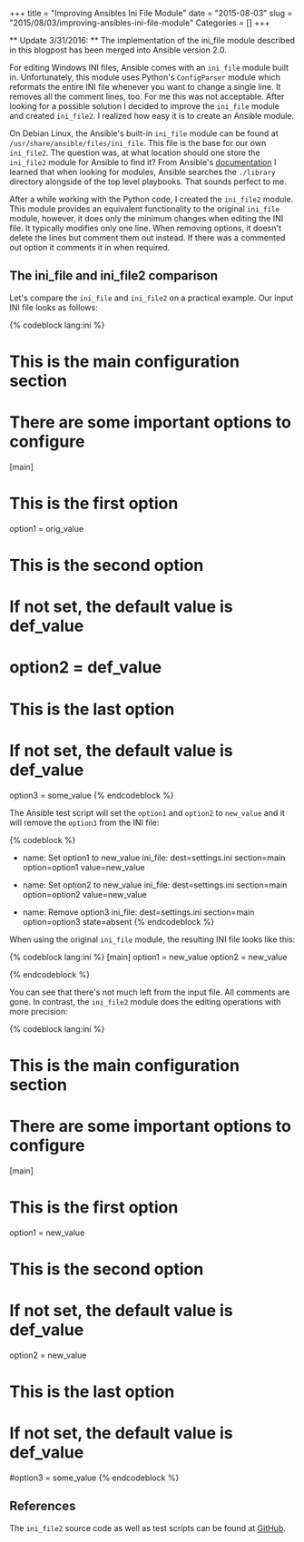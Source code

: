 +++
title = "Improving Ansibles Ini File Module"
date = "2015-08-03"
slug = "2015/08/03/improving-ansibles-ini-file-module"
Categories = []
+++

** Update 3/31/2016: ** The implementation of the ini_file module described in this blogpost has been merged into Ansible version 2.0.

For editing Windows INI files, Ansible comes with an `ini_file` module built in. Unfortunately, this module uses Python's `ConfigParser` module which reformats the entire INI file whenever you want to change a single line. It removes all the comment lines, too. For me this was not acceptable. After looking for a possible solution I decided to improve the `ini_file` module and created `ini_file2`. I realized how easy it is to create an Ansible module.

<!-- more -->

On Debian Linux, the Ansible's built-in `ini_file` module can be found at `/usr/share/ansible/files/ini_file`. This file is the base for our own `ini_file2`. The question was, at what location should one store the `ini_file2` module for Ansible to find it? From Ansible's [documentation](http://docs.ansible.com/ansible/developing_modules.html "Developing Modules") I learned that when looking for modules, Ansible searches the `./library` directory alongside of the top level playbooks. That sounds perfect to me.

After a while working with the Python code, I created the `ini_file2` module. This module provides an equivalent functionality to the original `ini_file` module, however, it does only the minimum changes when editing the INI file. It typically modifies only one line. When removing options, it doesn't delete the lines but comment them out instead. If there was a commented out option it comments it in when required.

## The ini_file and ini_file2 comparison

Let's compare the `ini_file` and `ini_file2` on a practical example. Our input INI file looks as follows:

{% codeblock lang:ini %}
# This is the main configuration section
# There are some important options to configure
[main]
# This is the first option
option1 = orig_value

# This is the second option
# If not set, the default value is def_value
# option2 = def_value

# This is the last option
# If not set, the default value is def_value
option3 = some_value
{% endcodeblock %}

The Ansible test script will set the `option1` and `option2` to `new_value` and it will remove the `option3` from the INI file:

{% codeblock %}
- name: Set option1 to new_value
  ini_file: dest=settings.ini section=main option=option1 value=new_value

- name: Set option2 to new_value
  ini_file: dest=settings.ini section=main option=option2 value=new_value

- name: Remove option3
  ini_file: dest=settings.ini section=main option=option3 state=absent
{% endcodeblock %}

When using the original `ini_file` module, the resulting INI file looks like this:

{% codeblock lang:ini %}
[main]
option1 = new_value
option2 = new_value

{% endcodeblock %}

You can see that there's not much left from the input file. All comments are gone. In contrast, the `ini_file2` module does the editing operations with more precision:

{% codeblock lang:ini %}
# This is the main configuration section
# There are some important options to configure
[main]
# This is the first option
option1 = new_value

# This is the second option
# If not set, the default value is def_value
option2 = new_value

# This is the last option
# If not set, the default value is def_value
#option3 = some_value
{% endcodeblock %}

## References

The `ini_file2` source code as well as test scripts can be found at [GitHub](https://github.com/noseka1/ini_file2 "ini_file2").

